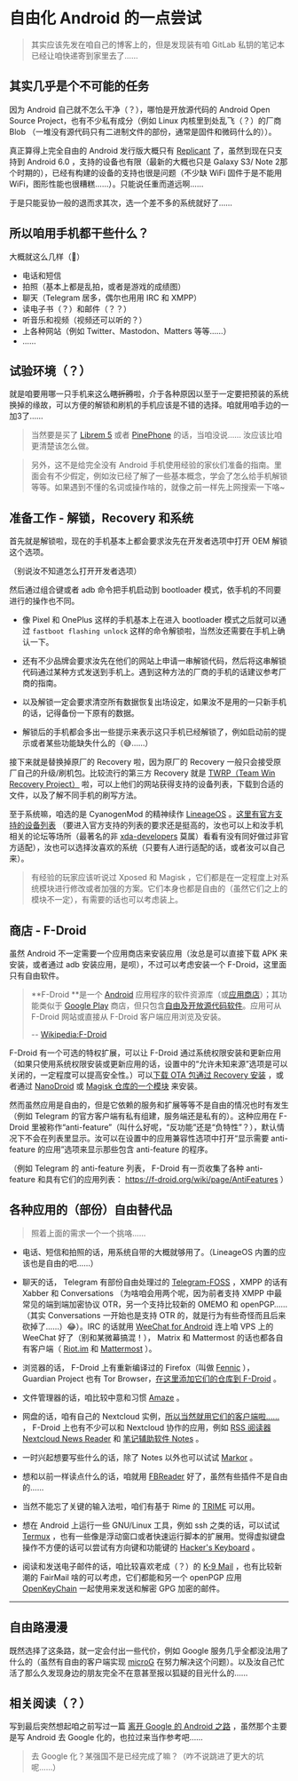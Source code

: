 # 自由化 Android 的一点尝试

> 其实应该先发在咱自己的博客上的，但是发现装有咱 GitLab 私钥的笔记本已经让咱快递寄到家里去了……

## 其实几乎是个不可能的任务

因为 Android 自己就不怎么干净（？），哪怕是开放源代码的 Android Open Source Project，也有不少私有成分（例如 Linux 内核里到处乱飞（？）的厂商 Blob （一堆没有源代码只有二进制文件的部份，通常是固件和微码什么的））。

真正算得上完全自由的 Android 发行版大概只有 [Replicant](http://replicant.us/) 了，虽然到现在只支持到 Android 6.0 ，支持的设备也有限（最新的大概也只是 Galaxy S3/ Note 2那个时期的），已经有构建的设备的支持也很是问题（不少缺 WiFi 固件于是不能用 WiFi，图形性能也很糟糕……）。只能说任重而道远啊……

于是只能妥协一般的退而求其次，选一个差不多的系统就好了……

## 所以咱用手机都干些什么？

大概就这么几样（🤔）

* 电话和短信
* 拍照（基本上都是乱拍，或者是游戏的成绩图）
* 聊天（Telegram 居多，偶尔也用用 IRC 和 XMPP）
* 读电子书（？）和邮件（？？）
* 听音乐和视频（视频还可以听的？）
* 上各种网站（例如 Twitter、Mastodon、Matters 等等……）
* ……

## 试验环境（？）

就是咱要用哪一只手机来这么<s>瞎折腾</s>啦，介于各种原因以至于一定要把预装的系统换掉的缘故，可以方便的解锁和刷机的手机应该是不错的选择。咱就用咱手边的一加3了……

>当然要是买了 [Librem 5](https://puri.sm/products/librem-5/) 或者 [PinePhone](https://www.pine64.org/pinephone/) 的话，当咱没说…… 汝应该比咱更清楚该怎么做。

> 另外，这不是给完全没有 Android 手机使用经验的家伙们准备的指南。里面会有不少假定，例如汝已经了解了一些基本概念，学会了怎么给手机解锁等等。如果遇到不懂的名词或操作啥的，就像之前一样先上网搜索一下咯~

## 准备工作 - 解锁，Recovery 和系统

首先就是解锁啦，现在的手机基本上都会要求汝先在开发者选项中打开 OEM 解锁这个选项。

（别说汝不知道怎么打开开发者选项）

然后通过组合键或者 adb 命令把手机启动到 bootloader 模式，依手机的不同要进行的操作也不同。

* 像 Pixel 和 OnePlus 这样的手机基本上在进入 bootloader 模式之后就可以通过 <code>fastboot flashing unlock</code> 这样的命令解锁啦，当然汝还需要在手机上确认一下。
* 还有不少品牌会要求汝先在他们的网站上申请一串解锁代码，然后将这串解锁代码通过某种方式发送到手机上。遇到这种方法的厂商的手机的话建议参考厂商的指南。
* 以及解锁一定会要求清空所有数据恢复出场设定，如果汝不是用的一只新手机的话，记得备份一下原有的数据。

* 解锁后的手机都会多出一些提示来表示这只手机已经解锁了，例如启动前的提示或者某些功能缺失什么的（😅……）

接下来就是替换掉原厂的 Recovery 啦，因为原厂的 Recovery 一般只会接受原厂自己的升级/刷机包。比较流行的第三方 Recovery 就是 [TWRP（Team Win Recovery Project）](https://twrp.me) 啦，可以上他们的网站获得支持的设备列表，下载到合适的文件，以及了解不同手机的刷写方法。

至于系统嘛，咱选的是 CyanogenMod 的精神续作 [LineageOS](https://lineageos.org/) 。[这里有官方支持的设备列表](https://wiki.lineageos.org/devices/) （要进入官方支持的列表的要求还是挺高的，汝也可以上和汝手机相关的论坛等场所（最著名的非 [xda-developers](https://forum.xda-developers.com/) 莫属）看看有没有同好做过非官方适配），汝也可以选择汝喜欢的系统（只要有人进行适配的话，或者汝可以自己来）。

> 有经验的玩家应该听说过 Xposed 和 Magisk ，它们都是在一定程度上对系统模块进行修改或者加强的方案。它们本身也都是自由的（虽然它们之上的模块不一定），有需要的话也可以考虑装上。

## 商店 - F-Droid 

虽然 Android 不一定需要一个应用商店来安装应用（汝总是可以直接下载 APK 来安装，或者通过 adb 安装应用，是呗），不过可以考虑安装一个 F-Droid，这里面只有自由软件。

> **F-Droid **是一个 [Android](https://zh.wikipedia.org/wiki/Android) 应用程序的软件资源库（或[应用商店](https://zh.wikipedia.org/wiki/应用商店)）；其功能类似于 [Google Play](https://zh.wikipedia.org/wiki/Google_Play) 商店，但只包含[自由及开放源代码软件](https://zh.wikipedia.org/wiki/自由及开放源代码软件)。应用可从 F-Droid 网站或直接从 F-Droid 客户端应用浏览及安装。
>
> -- [Wikipedia:F-Droid](https://zh.wikipedia.org/zh/F-Droid)

F-Droid 有一个可选的特权扩展，可以让 F-Droid 通过系统权限安装和更新应用（如果只使用系统权限安装或更新应用的话，设置中的“允许未知来源”选项是可以关闭的，一定程度可以提高安全性。）可以[下载 OTA 包通过 Recovery 安装](https://f-droid.org/en/packages/org.fdroid.fdroid.privileged/) ，或者通过 [NanoDroid](https://forum.xda-developers.com/apps/magisk/module-nanomod-5-0-20170405-microg-t3584928) 或 [Magisk 仓库的一个模块](https://forum.xda-developers.com/apps/magisk/module-f-droid-privileged-extension-t3587068) 来安装。

然而虽然应用是自由的，但是它依赖的服务和扩展等等不是自由的情况也时有发生（例如 Telegram 的官方客户端有私有组建，服务端还是私有的）。这种应用在 F-Droid 里被称作“anti-feature”（叫什么好呢，“反功能”还是“负特性”？），默认情况下不会在列表里显示。汝可以在设置中的应用兼容性选项中打开“显示需要 anti-feature 的应用”选项来显示那些包含 anti-feature 的程序。

（例如 Telegram 的 anti-feature 列表， F-Droid 有一页收集了各种 anti-feature 和具有它们的应用列表： https://f-droid.org/wiki/page/AntiFeatures ）

## 各种应用的（部份）自由替代品

> 照着上面的需求一个一个挑咯……

* 电话、短信和拍照的话，用系统自带的大概就够用了。（LineageOS 内置的应该也是自由的吧……）
* 聊天的话， Telegram 有部份自由处理过的 [Telegram-FOSS](https://f-droid.org/en/packages/org.telegram.messenger/) ，XMPP 的话有 Xabber 和 Conversations （为啥咱会用两个呢，因为前者支持 XMPP 中最常见的端到端加密协议 OTR，另一个支持比较新的 OMEMO 和 openPGP…… （其实 Conversations 一开始也是支持 OTR 的，就是行为有些奇怪而且后来砍掉了……）😂）。IRC 的话就用 [WeeChat for Android](https://f-droid.org/en/packages/com.ubergeek42.WeechatAndroid/) 连上咱 VPS 上的 WeeChat 好了（别和某微幕搞混！）， Matrix 和 Mattermost 的话也都各自有客户端（ [Riot.im](https://f-droid.org/en/packages/im.vector.alpha) 和 [Mattermost](https://f-droid.org/en/packages/com.mattermost.rnbeta) ）。
* 浏览器的话， F-Droid 上有重新编译过的 Firefox（叫做 [Fennic](https://f-droid.org/en/packages/org.mozilla.fennec_fdroid/) ）， Guardian Project 也有 Tor Browser，[在这里添加它们的仓库到 F-Droid](https://guardianproject.info/fdroid/) 。
* 文件管理器的话，咱比较中意和习惯 [Amaze](https://f-droid.org/zh_Hans/packages/com.amaze.filemanager/) 。
* 网盘的话，咱有自己的 Nextcloud 实例，[所以当然就用它们的客户端啦……](https://f-droid.org/zh_Hans/packages/com.nextcloud.client/) ， F-Droid 上也有不少可以和 Nextcloud 协作的应用，例如 [RSS 阅读器 Nextcloud News Reader](https://f-droid.org/zh_Hans/packages/de.luhmer.owncloudnewsreader/) 和 [笔记辅助软件 Notes](https://f-droid.org/zh_Hans/packages/it.niedermann.owncloud.notes) 。

* 一时兴起想要写些什么的话，除了 Notes 以外也可以试试 [Markor](https://f-droid.org/en/packages/net.gsantner.markor/) 。
* 想和以前一样读点什么的话，咱就用 [FBReader](https://f-droid.org/en/packages/org.geometerplus.zlibrary.ui.android/) 好了，虽然有些插件不是自由的……
* 当然不能忘了关键的输入法啦，咱们有基于 Rime 的 [TRIME](https://f-droid.org/en/packages/com.osfans.trime/) 可以用。
* 想在 Android 上运行一些 GNU/Linux 工具，例如 ssh 之类的话，可以试试 [Termux](https://f-droid.org/en/packages/com.termux/) ，也有一些像是浮动窗口或者快速运行脚本的扩展用。觉得虚拟键盘操作不方便的话可以尝试有方向键和功能键的 [Hacker's Keyboard](https://f-droid.org/en/packages/org.pocketworkstation.pckeyboard/) 。
* 阅读和发送电子邮件的话，咱比较喜欢老成（？）的 [K-9 Mail](https://f-droid.org/en/packages/com.fsck.k9) ，也有比较新潮的 FairMail 啥的可以考虑，它们都能和另一个 openPGP 应用 [OpenKeyChain](https://f-droid.org/en/packages/org.sufficientlysecure.keychain/) 一起使用来发送和解密 GPG 加密的邮件。

----

## 自由路漫漫

既然选择了这条路，就一定会付出一些代价，例如 Google 服务几乎全都没法用了什么的（虽然有自由的客户端实现 [microG](https://microg.org/) 在努力解决这个问题）。以及汝自己忙活了那么久发现身边的朋友完全不在意甚至报以狐疑的目光什么的……

## 相关阅读（？）

写到最后突然想起咱之前写过一篇 [离开 Google 的 Android 之路](https://blog.yoitsu.moe/tech_misc/android_without_google_0.html) ，虽然那个主要是写 Android 去 Google 化的，也拉过来当作参考吧……

> 去 Google 化？某强国不是已经完成了嘛？（咋不说跳进了更大的坑呢……）



